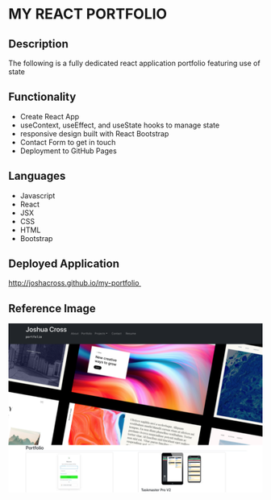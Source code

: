 # MY REACT PORTFOLIO

## Description
The following is a fully dedicated react application portfolio featuring use of state

## Functionality
* Create React App
* useContext, useEffect, and useState hooks to manage state
* responsive design built with React Bootstrap
* Contact Form to get in touch
* Deployment to GitHub Pages

## Languages
* Javascript
* React
* JSX
* CSS
* HTML
* Bootstrap

## Deployed Application
http://joshacross.github.io/my-portfolio 

## Reference Image

<img src='./public/desktop.png' alt='desktop view of joshua cross react portfolio' />



